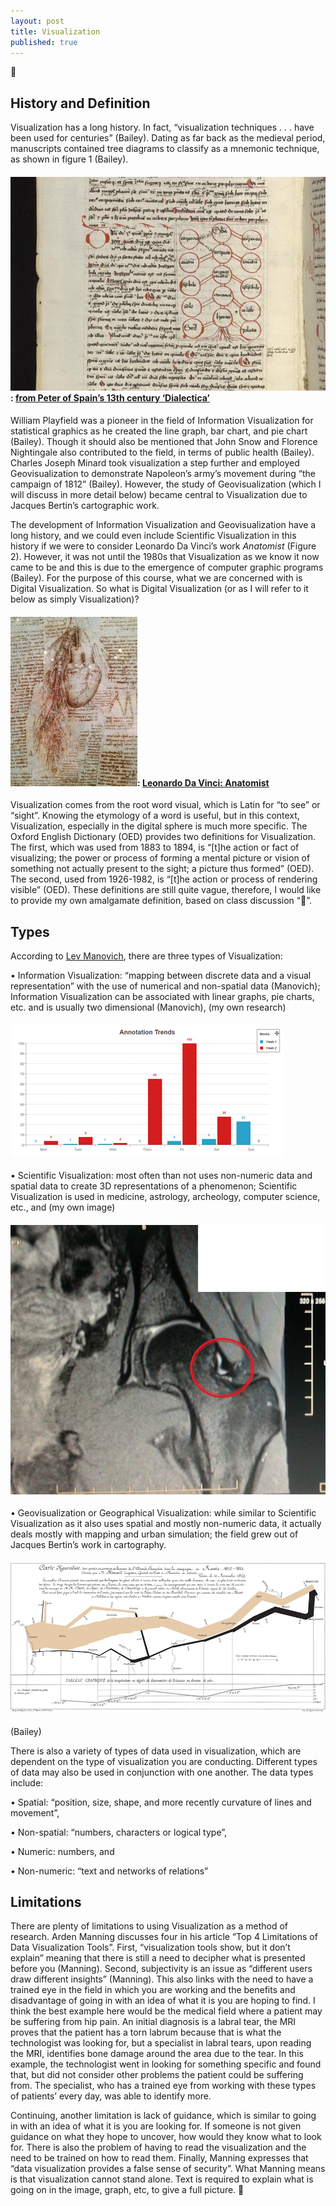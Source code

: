```yaml
---
layout: post
title: Visualization 
published: true
---
```

🚧
## History and Definition 
Visualization has a long history. In fact, “visualization techniques . . . have been used for centuries” (Bailey). Dating as far back as the medieval period, manuscripts contained tree diagrams to classify as a mnemonic technique, as shown in figure 1 (Bailey). 

#### ![Figure 1](https://raw.githubusercontent.com/ChelseyG/ChelseyG.github.io/master/images/Figure%201.jpg): [from Peter of Spain’s 13th century ‘Dialectica’]( http://blog.wellcomelibrary.org/2016/04/spotlight-a-medieval-tree-of-knowledge/)
 
William Playfield was a pioneer in the field of Information Visualization for statistical graphics as he created the line graph, bar chart, and pie chart (Bailey). Though it should also be mentioned that John Snow and Florence Nightingale also contributed to the field, in terms of public health (Bailey). Charles Joseph Minard took visualization a step further and employed Geovisualization to demonstrate Napoleon’s army’s movement during “the campaign of 1812” (Bailey). However, the study of Geovisualization (which I will discuss in more detail below) became central to Visualization due to Jacques Bertin’s cartographic work. 

The development of Information Visualization and Geovisualization have a long history, and we could even include Scientific Visualization in this history if we were to consider Leonardo Da Vinci’s work *Anatomist* (Figure 2). However, it was not until the 1980s that Visualization as we know it now came to be and this is due to the emergence of computer graphic programs (Bailey). For the purpose of this course, what we are concerned with is Digital Visualization. So what is Digital Visualization (or as I will refer to it below as simply Visualization)?
#### ![Figure 2](https://raw.githubusercontent.com/ChelseyG/ChelseyG.github.io/master/images/Figure%202.jpg): [Leonardo Da Vinci: Anatomist]( https://julieayreuq.wordpress.com/tag/leonardo-da-vinci/)
 
Visualization comes from the root word visual, which is Latin for “to see” or “sight”. Knowing the etymology of a word is useful, but in this context, Visualization, especially in the digital sphere is much more specific. The Oxford English Dictionary (OED) provides two definitions for Visualization. The first, which was used from 1883 to 1894, is “[t]he action or fact of visualizing; the power or process of forming a mental picture or vision of something not actually present to the sight; a picture thus formed” (OED). The second, used from 1926-1982, is “[t]he action or process of rendering visible” (OED). These definitions are still quite vague, therefore, I would like to provide my own amalgamate definition, based on class discussion “🚧”. 

## Types
According to [Lev Manovich]( http://manovich.net/content/04-projects/064-what-is-visualization/61_article_2010.pdf), there are three types of Visualization:

•	 Information Visualization: “mapping between discrete data and a visual representation” with the use of numerical and non-spatial data (Manovich); Information Visualization can be associated with linear graphs, pie charts, etc. and is usually two dimensional (Manovich), 
  (my own research)
#### ![Figure 3](https://raw.githubusercontent.com/ChelseyG/ChelseyG.github.io/master/images/figure%203.png)
  
•	Scientific Visualization: most often than not uses non-numeric data and spatial data to create 3D representations of a phenomenon; Scientific Visualization is used in medicine, astrology, archeology, computer science, etc., and
 (my own image)
#### ![Figure 4](https://raw.githubusercontent.com/ChelseyG/ChelseyG.github.io/master/images/Figure%204-2.png)
 
•	Geovisualization or Geographical Visualization: while similar to Scientific Visualization as it also uses spatial and mostly non-numeric data, it actually deals mostly with mapping and urban simulation; the field grew out of Jacques Bertin’s work in cartography.
#### ![Figure 5](https://raw.githubusercontent.com/ChelseyG/ChelseyG.github.io/master/images/figure%205.png)
(Bailey)

There is also a variety of types of data used in visualization, which are dependent on the type of visualization you are conducting. Different types of data may also be used in conjunction with one another. The data types include:

•	Spatial: “position, size, shape, and more recently curvature of lines and movement”,

•	Non-spatial: “numbers, characters or logical type”,

•	Numeric: numbers, and

•	Non-numeric: “text and networks of relations”

## Limitations
There are plenty of limitations to using Visualization as a method of research. Arden Manning discusses four in his article “Top 4 Limitations of Data Visualization Tools”. First, “visualization tools show, but it don’t explain” meaning that there is still a need to decipher what is presented before you (Manning). Second, subjectivity is an issue as “different users draw different insights” (Manning). This also links with the need to have a trained eye in the field in which you are working and the benefits and disadvantage of going in with an idea of what it is you are hoping to find. I think the best example here would be the medical field where a patient may be suffering from hip pain. An initial diagnosis is a labral tear, the MRI proves that the patient has a torn labrum because that is what the technologist was looking for, but a specialist in labral tears, upon reading the MRI, identifies bone damage around the area due to the tear. In this example, the technologist went in looking for something specific and found that, but did not consider other problems the patient could be suffering from. The specialist, who has a trained eye from working with these types of patients’ every day, was able to identify more. 

Continuing, another limitation is lack of guidance, which is similar to going in with an idea of what it is you are looking for. If someone is not given guidance on what they hope to uncover, how would they know what to look for. There is also the problem of having to read the visualization and the need to be trained on how to read them. Finally, Manning expresses that “data visualization provides a false sense of security”. What Manning means is that visualization cannot stand alone. Text is required to explain what is going on in the image, graph, etc, to give a full picture.
🚧
